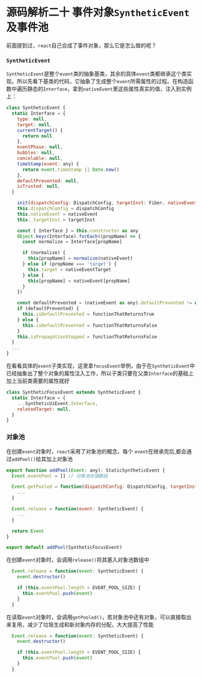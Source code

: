 # 源码解析二十 事件对象`SyntheticEvent`及事件池
前面提到过，`react`自己合成了事件对象，那么它是怎么做的呢？

### `SyntheticEvent`
`SyntheticEvent`是整个`event`类的抽象基类，其余的具体`event`类都继承这个类实现。所以先看下基类的代码，它抽象了生成整个`event`所需属性的过程。在构造函数中遍历静态的`Interface`，拿到`nativeEvent`里这些属性真实的值，注入到实例上：

```javaScript
class SyntheticEvent {
  static Interface = {
    type: null,
    target: null,
    currentTarget() {
      return null
    },
    eventPhase: null,
    bubbles: null,
    cancelable: null,
    timeStamp(event: any) {
      return event.timeStamp || Date.now()
    },
    defaultPrevented: null,
    isTrusted: null,
  }

    init(dispatchConfig: DispatchConfig, targetInst: Fiber, nativeEvent: Event, nativeEventTarget: EventTarget) {
    this.dispatchConfig = dispatchConfig
    this.nativeEvent = nativeEvent
    this._targetInst = targetInst

    const { Interface } = this.constructor as any
    Object.keys(Interface).forEach((propName) => {
      const normalize = Interface[propName]

      if (normalize) {
        this[propName] = normalize(nativeEvent)
      } else if (propName === 'target') {
        this.target = nativeEventTarget
      } else {
        this[propName] = nativeEvent[propName]
      }
    })

    const defaultPrevented = (nativeEvent as any).defaultPrevented != null ? (nativeEvent as any).defaultPrevented : (nativeEvent as any).returnValue === false
    if (defaultPrevented) {
      this.isDefaultPrevented = functionThatReturnsTrue
    } else {
      this.isDefaultPrevented = functionThatReturnsFalse
    }
    this.isPropagationStopped = functionThatReturnsFalse
  }
  ...
}
```

在看看具体的`event`子类实现，这里拿`focusEvent`举例，由于在`SyntheticEvent`中已经抽象出了整个对象的属性注入工作，所以子类只要在父类`Interface`的基础上加上当前类需要的属性就好

```javaScript
class SyntheticFocusEvent extends SyntheticEvent {
  static Interface = {
    ...SyntheticUiEvent.Interface,
    relatedTarget: null,
  }
}
```

### 对象池

在创建`event`对象时，`react`采用了对象池的概念，每个 `event`在继承完后,都会通过`addPool()`给其加上对象池

```javaScript
export function addPool(Event: any): StaticSyntheticEvent {
  Event.eventPool = [] // 对象池存储数组

  Event.getPooled = function(dispatchConfig: DispatchConfig, targetInst: Fiber, nativeEvent: Event, nativeEventTarget: EventTarget) {
    ...
  }

  Event.release = function(event: SyntheticEvent) {
    ...
  }

  return Event
}

export default addPool(SyntheticFocusEvent)
```

在创建`event`对象时，会调用`release()`将其塞入对象池数组中

```javaScript
  Event.release = function(event: SyntheticEvent) {
    event.destructor()

    if (this.eventPool.length < EVENT_POOL_SIZE) {
      this.eventPool.push(event)
    }
  }
```

在读取`event`对象时，会调用`getPooled()`，若对象池中还有对象，可以直接取出来复用，减少了垃圾生成和新对象内存的分配，大大提高了性能

```javaScript
  Event.release = function(event: SyntheticEvent) {
    event.destructor()

    if (this.eventPool.length < EVENT_POOL_SIZE) {
      this.eventPool.push(event)
    }
  }
```

